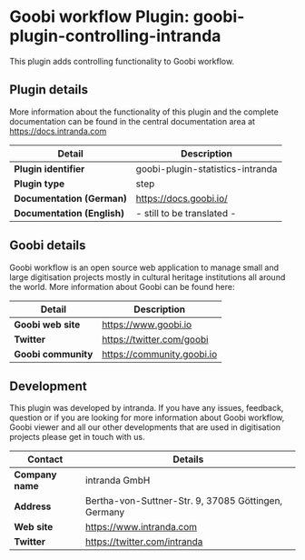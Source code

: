 # Goobi workflow Plugin: goobi-plugin-controlling-intranda

This plugin adds controlling functionality to Goobi workflow.

## Plugin details

More information about the functionality of this plugin and the complete documentation can be found in the central documentation area at https://docs.intranda.com

Detail | Description
--- | ---
**Plugin identifier**       | goobi-plugin-statistics-intranda
**Plugin type**             | step
**Documentation (German)**  | https://docs.goobi.io/
**Documentation (English)** | - still to be translated -

## Goobi details

Goobi workflow is an open source web application to manage small and large digitisation projects mostly in cultural heritage institutions all around the world. More information about Goobi can be found here:

Detail | Description
--- | ---
**Goobi web site**  | https://www.goobi.io
**Twitter**         | https://twitter.com/goobi
**Goobi community** | https://community.goobi.io

## Development

This plugin was developed by intranda. If you have any issues, feedback, question or if you are looking for more information about Goobi workflow, Goobi viewer and all our other developments that are used in digitisation projects please get in touch with us.  

Contact | Details
--- | ---
**Company name**  | intranda GmbH
**Address**       | Bertha-von-Suttner-Str. 9, 37085 Göttingen, Germany
**Web site**      | https://www.intranda.com
**Twitter**       | https://twitter.com/intranda

